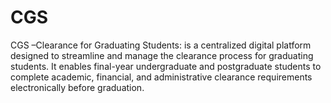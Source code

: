 # CGS
CGS –Clearance for Graduating Students: is a centralized digital platform designed to streamline and manage the clearance process for graduating students. It enables final-year undergraduate and postgraduate students to complete academic, financial, and administrative clearance requirements electronically before graduation.
